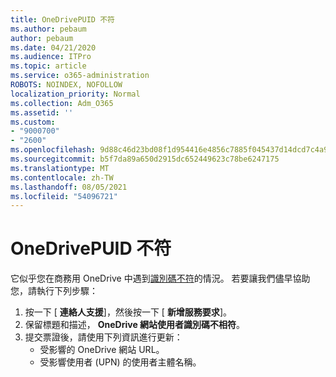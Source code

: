 ```yaml
---
title: OneDrivePUID 不符
ms.author: pebaum
author: pebaum
ms.date: 04/21/2020
ms.audience: ITPro
ms.topic: article
ms.service: o365-administration
ROBOTS: NOINDEX, NOFOLLOW
localization_priority: Normal
ms.collection: Adm_O365
ms.assetid: ''
ms.custom:
- "9000700"
- "2600"
ms.openlocfilehash: 9d88c46d23bd08f1d954416e4856c7885f045437d14dcd7c4a9c25f0b1288b8f
ms.sourcegitcommit: b5f7da89a650d2915dc652449623c78be6247175
ms.translationtype: MT
ms.contentlocale: zh-TW
ms.lasthandoff: 08/05/2021
ms.locfileid: "54096721"
---
```

# <a name="onedrive-puid-mismatch"></a>OneDrivePUID 不符

它似乎您在商務用 OneDrive 中遇到[識別碼不符](https://docs.microsoft.com/sharepoint/troubleshoot/administration/access-denied-or-need-permission-error-sharepoint-online-or-onedrive-for-business#when-accessing-a-onedrive-site)的情況。 若要讓我們儘早協助您，請執行下列步驟：

1. 按一下 [  **連絡人支援**]，然後按一下 [  **新增服務要求**]。
2. 保留標題和描述， **OneDrive 網站使用者識別碼不相符**。
3. 提交票證後，請使用下列資訊進行更新：
    - 受影響的 OneDrive 網站 URL。
    - 受影響使用者 (UPN) 的使用者主體名稱。
